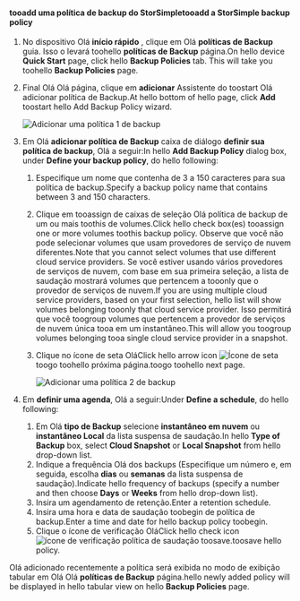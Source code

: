 <!--author=v-sharos last changed: 11/06/15-->

#### <a name="tooadd-a-storsimple-backup-policy"></a><span data-ttu-id="5f2b1-101">tooadd uma política de backup do StorSimple</span><span class="sxs-lookup"><span data-stu-id="5f2b1-101">tooadd a StorSimple backup policy</span></span>
1. <span data-ttu-id="5f2b1-102">No dispositivo Olá **início rápido** , clique em Olá **políticas de Backup** guia. Isso o levará toohello **políticas de Backup** página.</span><span class="sxs-lookup"><span data-stu-id="5f2b1-102">On hello device **Quick Start** page, click hello **Backup Policies** tab. This will take you toohello **Backup Policies** page.</span></span>
2. <span data-ttu-id="5f2b1-103">Final Olá Olá página, clique em **adicionar** Assistente do toostart Olá adicionar política de Backup.</span><span class="sxs-lookup"><span data-stu-id="5f2b1-103">At hello bottom of hello page, click **Add** toostart hello Add Backup Policy wizard.</span></span>
   
    ![Adicionar uma política 1 de backup](./media/storsimple-add-backup-policy-u2/AddBackupPolicy1.png)
3. <span data-ttu-id="5f2b1-105">Em Olá **adicionar política de Backup** caixa de diálogo **definir sua política de backup**, Olá a seguir:</span><span class="sxs-lookup"><span data-stu-id="5f2b1-105">In hello **Add Backup Policy** dialog box, under **Define your backup policy**, do hello following:</span></span>
   
   1. <span data-ttu-id="5f2b1-106">Especifique um nome que contenha de 3 a 150 caracteres para sua política de backup.</span><span class="sxs-lookup"><span data-stu-id="5f2b1-106">Specify a backup policy name that contains between 3 and 150 characters.</span></span>
   2. <span data-ttu-id="5f2b1-107">Clique em tooassign de caixas de seleção Olá política de backup de um ou mais toothis de volumes.</span><span class="sxs-lookup"><span data-stu-id="5f2b1-107">Click hello check box(es) tooassign one or more volumes toothis backup policy.</span></span> <span data-ttu-id="5f2b1-108">Observe que você não pode selecionar volumes que usam provedores de serviço de nuvem diferentes.</span><span class="sxs-lookup"><span data-stu-id="5f2b1-108">Note that you cannot select volumes that use different cloud service providers.</span></span> <span data-ttu-id="5f2b1-109">Se você estiver usando vários provedores de serviços de nuvem, com base em sua primeira seleção, a lista de saudação mostrará volumes que pertencem a tooonly que o provedor de serviços de nuvem.</span><span class="sxs-lookup"><span data-stu-id="5f2b1-109">If you are using multiple cloud service providers, based on your first selection, hello list will show volumes belonging tooonly that cloud service provider.</span></span> <span data-ttu-id="5f2b1-110">Isso permitirá que você toogroup volumes que pertencem a provedor de serviços de nuvem única tooa em um instantâneo.</span><span class="sxs-lookup"><span data-stu-id="5f2b1-110">This will allow you toogroup volumes belonging tooa single cloud service provider in a snapshot.</span></span>
   3. <span data-ttu-id="5f2b1-111">Clique no ícone de seta Olá</span><span class="sxs-lookup"><span data-stu-id="5f2b1-111">Click hello arrow icon</span></span> ![Ícone de seta](./media/storsimple-add-backup-policy-u2/HCS_ArrowIcon-include.png) <span data-ttu-id="5f2b1-113">toogo toohello próxima página.</span><span class="sxs-lookup"><span data-stu-id="5f2b1-113">toogo toohello next page.</span></span>
      
      ![Adicionar uma política 2 de backup](./media/storsimple-add-backup-policy-u2/AddBackupPolicy2.png)
4. <span data-ttu-id="5f2b1-115">Em **definir uma agenda**, Olá a seguir:</span><span class="sxs-lookup"><span data-stu-id="5f2b1-115">Under **Define a schedule**, do hello following:</span></span>
   
   1. <span data-ttu-id="5f2b1-116">Em Olá **tipo de Backup** selecione **instantâneo em nuvem** ou **instantâneo Local** da lista suspensa de saudação.</span><span class="sxs-lookup"><span data-stu-id="5f2b1-116">In hello **Type of Backup** box, select **Cloud Snapshot** or **Local Snapshot** from hello drop-down list.</span></span>
   2. <span data-ttu-id="5f2b1-117">Indique a frequência Olá dos backups (Especifique um número e, em seguida, escolha **dias** ou **semanas** da lista suspensa de saudação).</span><span class="sxs-lookup"><span data-stu-id="5f2b1-117">Indicate hello frequency of backups (specify a number and then choose **Days** or **Weeks** from hello drop-down list).</span></span>
   3. <span data-ttu-id="5f2b1-118">Insira um agendamento de retenção.</span><span class="sxs-lookup"><span data-stu-id="5f2b1-118">Enter a retention schedule.</span></span>
   4. <span data-ttu-id="5f2b1-119">Insira uma hora e data de saudação toobegin de política de backup.</span><span class="sxs-lookup"><span data-stu-id="5f2b1-119">Enter a time and date for hello backup policy toobegin.</span></span>  
   5. <span data-ttu-id="5f2b1-120">Clique o ícone de verificação Olá</span><span class="sxs-lookup"><span data-stu-id="5f2b1-120">Click hello check icon</span></span> ![ícone de verificação](./media/storsimple-add-backup-policy-u2/HCS_CheckIcon-include.png) <span data-ttu-id="5f2b1-122">política de saudação toosave.</span><span class="sxs-lookup"><span data-stu-id="5f2b1-122">toosave hello policy.</span></span>

<span data-ttu-id="5f2b1-123">Olá adicionado recentemente a política será exibida no modo de exibição tabular em Olá Olá **políticas de Backup** página.</span><span class="sxs-lookup"><span data-stu-id="5f2b1-123">hello newly added policy will be displayed in hello tabular view on hello **Backup Policies** page.</span></span>

